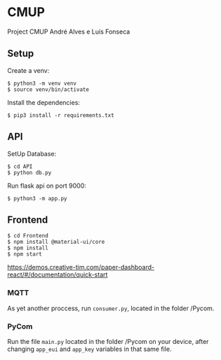 # CMUP
Project CMUP
André Alves e 
Luís Fonseca

## Setup

Create a venv:

```
$ python3 -m venv venv
$ source venv/bin/activate
```

Install the dependencies:

```
$ pip3 install -r requirements.txt
```

## API

SetUp Database:

```
$ cd API    
$ python db.py
```

Run flask api on port 9000:

```
$ python3 -m app.py
```

## Frontend

```
$ cd Frontend
$ npm install @material-ui/core
$ npm install
$ npm start
```
https://demos.creative-tim.com/paper-dashboard-react/#/documentation/quick-start

### MQTT
As yet another proccess, run `consumer.py`, located in the folder /Pycom.

### PyCom
Run the file `main.py` located in the folder /Pycom on your device, after changing `app_eui` and `app_key` variables in that same file.
